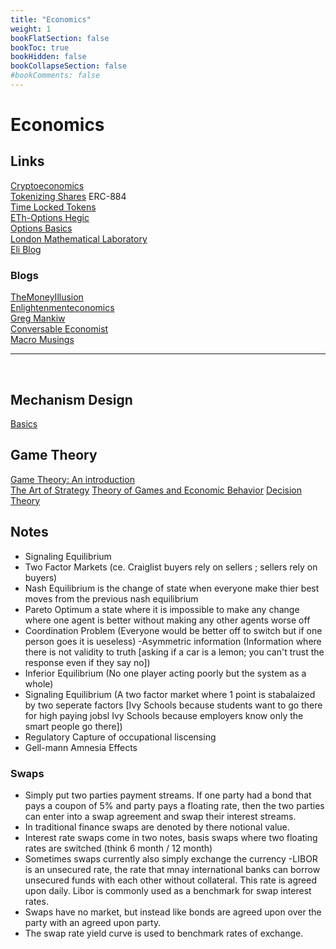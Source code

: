 ```yaml
---
title: "Economics"
weight: 1
bookFlatSection: false
bookToc: true
bookHidden: false
bookCollapseSection: false
#bookComments: false
---
```

# Economics

## Links 
[Cryptoeconomics](https://www.youtube.com/watch?v=GQR1xjQn5Pg)  
[Tokenizing Shares](https://medium.com/coinmonks/tokenising-shares-introducing-erc-884-cc491258e413) ERC-884  
[Time Locked Tokens](https://ethresear.ch/t/time-locked-1-1-tokens-as-rudimentary-pseudo-futures/7958)  
[ETh-Options Hegic](https://www.hegic.co/)  
[Options Basics](https://hegic.gitbook.io/start/)  
[London Mathematical Laboratory](http://lml.org.uk/)  
[Eli Blog](https://eli.thegreenplace.net/)  

### Blogs
[TheMoneyIllusion](https://www.themoneyillusion.com/)  
[Enlightenmenteconomics](http://www.enlightenmenteconomics.com/blog/)  
[Greg Mankiw](https://gregmankiw.blogspot.com/)  
[Conversable Economist](https://conversableeconomist.blogspot.com/)  
[Macro Musings](https://macromusings.libsyn.com/)    

***
</br>

## Mechanism Design
[Basics](https://en.wikipedia.org/wiki/Mechanism_design#:~:text=Mechanism%20design%20is%20a%20fieldsettings%2C%20where%20players%20act%20rationally.)  

## Game Theory
 [Game Theory: An introduction](https://smile.amazon.com/Game-Theory-Introduction-Steven-Tadelis/dp/0691129088)  
 [The Art of Strategy](https://smile.amazon.com/Art-Strategy-Theorists-Success-Business/dp/0393337170/ref=pd_bxgy_img_2/131-7856020-5987520?_encoding=UTF8&pd_rd_i=0393337170&pd_rd_r=e0a39eec-b63d-4086-a979-53ebe7910cf5&pd_rd_w=tA4zq&pd_rd_wg=5ebay&pf_rd_p=fd3ebcd0-c1a2-44cf-aba2-bbf4810b3732&pf_rd_r=0E9YZATXX4F3ZB0FEWH7&psc=1&refRID=0E9YZATXX4F3ZB0FEWH7)
 [Theory of Games and Economic Behavior](https://smile.amazon.com/Theory-Games-Economic-Behavior-Commemorative/dp/1777257301/ref=pd_bxgy_img_3/131-7856020-5987520?_encoding=UTF8&pd_rd_i=1777257301&pd_rd_r=e0a39eec-b63d-4086-a979-53ebe7910cf5&pd_rd_w=tA4zq&pd_rd_wg=5ebay&pf_rd_p=fd3ebcd0-c1a2-44cf-aba2-bbf4810b3732&pf_rd_r=0E9YZATXX4F3ZB0FEWH7&psc=1&refRID=0E9YZATXX4F3ZB0FEWH7)
 [Decision Theory](https://smile.amazon.com/Introduction-Decision-Cambridge-Introductions-Philosophy/dp/0521716543/ref=sr_1_5?dchild=1&keywords=decision+theory&qid=1621385020&s=books&sr=1-5)

## Notes

- Signaling Equilibrium
- Two Factor Markets (ce. Craiglist buyers rely on sellers ; sellers rely on buyers)
- Nash Equilibrium is the change of state when everyone make thier best moves from the previous nash equilibrium
- Pareto Optimum a state where it is impossible to make any change where one agent is better without making any other agents worse off
- Coordination Problem (Everyone would be better off to switch but if one person goes it is ueseless)
-Asymmetric information (Information where there is not validity to truth [asking if a car is a lemon; you can't trust the response even if they say no])
- Inferior Equilibrium (No one player acting poorly but the system as a whole)
- Signaling Equilibrium (A two factor market where 1 point is stabalaized by two seperate factors [Ivy Schools because students want to go there for high paying jobsl Ivy Schools because employers know only the smart people go there])
- Regulatory Capture of occupational liscensing 
- Gell-mann Amnesia Effects

### Swaps
- Simply put two parties payment streams. If one party had a bond that pays a coupon of 5% and party pays a floating rate, then the two parties can enter into a swap agreement and swap their interest streams. 
- In traditional finance swaps are denoted by there notional value. 
- Interest rate swaps come in two notes, basis swaps where two floating rates are switched  (think 6 month / 12 month)
- Sometimes swaps currently also simply exchange the currency
-LIBOR is an unsecured rate, the rate that mnay international banks can borrow unsecured funds with each other without collateral. This rate is agreed upon daily.  Libor is commonly used as a benchmark for swap interest rates. 
- Swaps have no market, but instead like bonds are agreed upon over the party with an agreed upon party. 
- The swap rate yield curve is used to benchmark rates of exchange.

